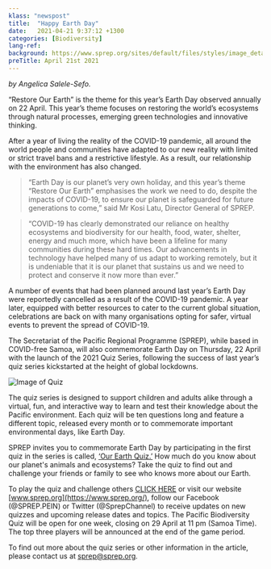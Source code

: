 ```yaml
---
klass: "newspost"
title:  "Happy Earth Day"
date:   2021-04-21 9:37:12 +1300
categories: [Biodiversity]
lang-ref: 
background: https://www.sprep.org/sites/default/files/styles/image_detai_670_400_/public/images/news/176385757_508867813457046_1042907094669697665_n.jpg?itok=301V9bDW
preTitle: April 21st 2021
---
```

*by Angelica Salele-Sefo.*<br>

“Restore Our Earth” is the theme for this year’s Earth Day observed annually on 22 April. This year’s theme focuses on restoring the world’s ecosystems through natural processes, emerging green technologies and innovative thinking.

After a year of living the reality of the COVID-19 pandemic, all around the world people and communities have adapted to our new reality with limited or strict travel bans and a restrictive lifestyle. As a result, our relationship with the environment has also changed. 

>“Earth Day is our planet’s very own holiday, and this year’s theme “Restore Our Earth” emphasises the work we need to do, despite the impacts of COVID-19, to ensure our planet is safeguarded for future generations to come,” said Mr Kosi Latu, Director General of SPREP.

>“COVID-19 has clearly demonstrated   our reliance on healthy ecosystems and biodiversity for our health, food, water, shelter, energy and much more, which have been a lifeline for many communities during these hard times. Our advancements in technology have helped many of us adapt to working remotely, but it is undeniable that it is our planet that sustains us and we need to protect and conserve it now more than ever.”

A number of events that had been planned around last year’s Earth Day were reportedly cancelled as a result of the COVID-19 pandemic. A year later, equipped with better resources to cater to the current global situation, celebrations are back on with many organisations opting for safer, virtual events to prevent the spread of COVID-19.

The Secretariat of the Pacific Regional Programme (SPREP), while based in COVID-free Samoa, will also commemorate Earth Day on Thursday, 22 April with the launch of the 2021 Quiz Series, following the success of last year’s quiz series kickstarted at the height of global lockdowns.

![Image of Quiz](https://www.sprep.org/sites/default/files/users/angelicas/176226730_796062971096587_7043889748884212986_n.jpg)

The quiz series is designed to support children and adults alike through a virtual, fun, and interactive way to learn and test their knowledge about the Pacific environment. Each quiz will be ten questions long and feature a different topic, released every month or to commemorate important environmental days, like Earth Day.

SPREP invites you to commemorate Earth Day by participating in the first quiz in the series is called, [‘Our Earth Quiz.’](https://quizizz.com/pro/join?gc=42336626) How much do you know about our planet's animals and ecosystems? Take the quiz to find out and challenge your friends or family to see who knows more about our Earth.

To play the quiz and challenge others [CLICK HERE](https://quizizz.com/pro/join/pre-game/running/U2FsdGVkX19FFV82UNc1KSVOWwt9xSf8a6vwHTSNor%252Fwo%252FVJUHEgzEMwHyLCnCiZQ6j%252FeKJbczD0apn5Dvsr%252Bg%253D%253D/start) or visit our website [www.sprep.org](https://www.sprep.org/), follow our Facebook (@SPREP.PEIN) or Twitter (@SprepChannel) to receive updates on new quizzes and upcoming release dates and topics. The Pacific Biodiversity Quiz will be open for one week, closing on 29 April at 11 pm (Samoa Time). The top three players will be announced at the end of the game period.

To find out more about the quiz series or other information in the article, please contact us at [sprep@sprep.org](sprep@sprep.org).
